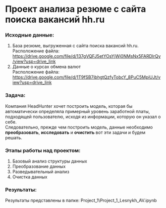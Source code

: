 # Проект анализа резюме  с сайта поиска вакансий hh.ru

### Исходные данные:
1. База резюме, выгруженная с сайта поиска вакансий hh.ru.<br>
Расположение файла: https://drive.google.com/file/d/137gVQFJ5etYOsYjWj0NMsNx5FARDlrQy/view?usp=drive_link
2. Данные о курсах обмена валют<br>
Расположение файла: https://drive.google.com/file/d/1T9fSB7ibhgtQzfyTobcY_8PuC5MpiUJt/view?usp=drive_link

### Задача: 
Компания HeadHunter хочет построить модель, которая бы автоматически определяла примерный уровень заработной платы, подходящей пользователю, исходя из информации, которую он указал о себе. <br>
Следовательно, прежде чем построить модель, данные необходимо **преобразовать**, **исследовать** и **очистить** вот эти задачи и будем решать.

### Этапы работы над проектом:
1. Базовый анализ структуры данных
2. Преобразование данных
3. Разведывательный анализ
4. Очистка данных

### Результаты:
Результаты представлены в папке: Project_1\Project_1_Lesnykh_AV.ipynb